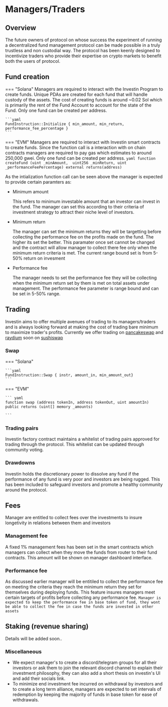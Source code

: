 # Managers/Traders

## Overview
The future owners of protocol on whose success the experiment of running a decentralized fund management protocol can be made possible in a truly trustless and non custodial way. The protocol has been keenly designed to incentivize traders who provide their expertise on crypto markets to benefit both the users of protocol.



## Fund creation

=== "Solana"
    Managers are required to interact with the Investin Program to create funds. Unique PDAs are created for each fund that will handle custody of the assets. The cost of creating funds is around ~0.02 Sol which is primarily the rent of the Fund Account to account for the state of the Fund. Only one fund can be created per address.

    ```yaml
    FundInstruction::Initialize { min_amount, min_return, performance_fee_percentage }
    ```


=== "EVM"
    Managers are required to interact with Investin smart contracts to create funds. Since the function call is a interaction with on chain contracts managers are required to pay gas which estimates to around 250,000 gwei. Only one fund can be created per address.
    ``` yaml
    function createFund (uint _minAmount, 
    uint256 _minReturn, uint _performanceFeePercentage) external returns(address)
    ```



As the intialization function call can be seen above the manager is expected to provide certain paramters as:


* Minimum amount

    This refers to minimum investable amount that an investor can invest in the fund. The manager can set this according to their criteria of investment strategy to attract their niche level of investors.

* Minimum return

    The manager can set the minimum returns they will be targetting before collecting the performance fee on the profits made on the fund. The higher its set the better. This paramater once set cannot be changed and the contract will allow manager to collect there fee only when the minimum return criteria is met. The current range bound set is from 5-50% return on invesment

* Performance fee

    The manager needs to set the performance fee they will be collecting when the minimum return set by them is met on total assets under management. The performance fee parameter is range bound and can be set in 5-50% range.








## Trading

Investin aims to offer multiple avenues of trading to its managers/traders and is always looking forward at making the cost of trading bare minimum to maximize trader's profits. Currently we offer trading on [pancakeswap][1] and [raydium][2] soon on [sushiswap][3]

[1]: https://exchange.pancakeswap.finance/#/swap
[2]: hhttps://raydium.io/swap/
[3]: https://app.sushi.com/swap

### Swap 


=== "Solana"
    
    ```yaml
    FundInstruction::Swap { instr, amount_in, min_amount_out}
    ```
=== "EVM"
    
    ``` yaml
    function swap (address tokenIn, address tokenOut, uint amountIn) 
    public returns (uint[] memory _amounts)

    ```
 
    

### Trading pairs

Investin factory contract maintains a whitelist of trading pairs approved for trading through the protocol. This whitelist can be updated through community voting.


### Drawdowns

Investin holds the discretionary power to dissolve any fund if the performance of any fund is very poor and investors are being rugged. This has been included to safeguard investors and promote a healthy community around the protocol.



## Fees

Manager are entitled to collect fees over the investments to insure longetivity in relations between them and investors

### Management fee

A fixed 1% management fees has been set in the smart contracts which managers can collect when they move the funds from router to their fund contracts. This amount will be shown on manager dashboard interface. 

<!-- ### Swap fee

The contract will keep a count of swaps done by the manager and if the fund's performance is above the minimum return set during fund creation they will be allowed to collect the fee they spent on swapping. `Manager is expected to keep the swap fee in base token of the fund, they won't be able to collect the fee in case the funds are invested in other assets` -->

### Performance fee

As discussed earlier manager will be entitiled to collect the performance fee on meeting the criteria they reach the minimum return they set for themselves during deploying funds. This feature insures managers meet certain targets of profits before collecting any performance fee. `Manager is expected to keep the performance fee in base token of fund, they wont be able to collect the fee in case the funds are invested in other assets`


## Staking (revenue sharing)

Details will be added soon..


### Miscellaneous

* We expect manager's to create a discord/telegram groups for all their investors or ask them to join the relevant discord channel to explain their investment philosophy, they can also add a short thesis on investin's UI and add their socials link. 
* To minimize end investment fee incurred on withdrawal by investors and to create a long term alliance, managers are expected to set intervals of redemption by keeping the majority of funds in base token for ease of withdrawals. 

